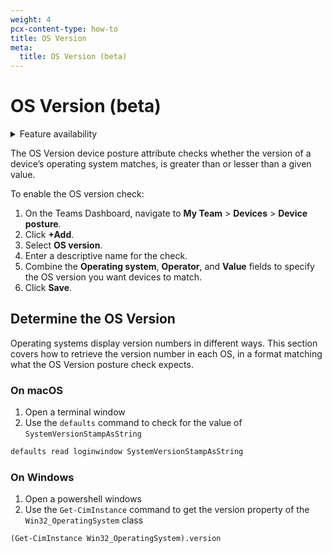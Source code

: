 ```yaml
---
weight: 4
pcx-content-type: how-to
title: OS Version
meta:
  title: OS Version (beta)
---
```


# OS Version (beta)

<details>
<summary>Feature availability</summary>
<div>

| Status | Operating Systems | [WARP mode required](/connections/connect-devices/warp#warp-client-modes) | [Teams plans](https://www.cloudflare.com/teams-pricing/) |
| ------ | ----------------- | ------------------------------------------------------------------------- | -------------------------------------------------------- |
| Beta   | macOS, Windows    | WARP with Gateway                                                         | All plans                                                |

</div>
</details>

The OS Version device posture attribute checks whether the version of a device’s operating system matches, is greater than or lesser than a given value.

To enable the OS version check:

1. On the Teams Dashboard, navigate to **My Team** > **Devices** > **Device posture**.
1. Click **+Add**.
1. Select **OS version**.
1. Enter a descriptive name for the check.
1. Combine the **Operating system**, **Operator**, and **Value** fields to specify the OS version you want devices to match.
1. Click **Save**.

## Determine the OS Version

Operating systems display version numbers in different ways. This section covers how to retrieve the version number in each OS, in a format matching what the OS Version posture check expects.

### On macOS

1. Open a terminal window
1. Use the `defaults` command to check for the value of `SystemVersionStampAsString`

```txt
defaults read loginwindow SystemVersionStampAsString
```

### On Windows

1. Open a powershell windows
1. Use the `Get-CimInstance` command to get the version property of the `Win32_OperatingSystem` class

```txt
(Get-CimInstance Win32_OperatingSystem).version
```